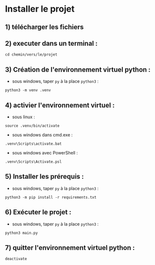# Installer le projet

## 1) télécharger les fichiers

## 2) executer dans un terminal : 

```cd chemin/vers/le/projet```

## 3) Création de l'environnement virtuel python : 

+ sous windows, taper `py` à la place `python3` : 

```python3 -m venv .venv```

## 4) activier l'environnement virtuel : 

+ sous linux : 

```source .venv/bin/activate```

+ sous windows dans cmd.exe :

```.venv\Scripts\activate.bat```

+ sous windows avec PowerShell : 

```.venv\Scripts\Activate.psl```

## 5) Installer les prérequis : 
+ sous windows, taper `py` à la place `python3` :

```python3 -m pip install -r requirements.txt```

## 6) Exécuter le projet : 
+ sous windows, taper `py` à la place `python3` :

```python3 main.py```

## 7) quitter l'environnement virtuel python : 

```deactivate```
